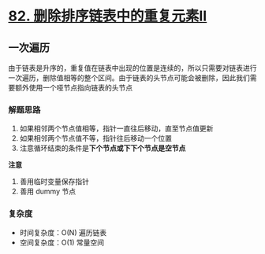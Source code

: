 # [82. 删除排序链表中的重复元素II](https://leetcode-cn.com/problems/remove-duplicates-from-sorted-list-ii/solution/shan-chu-pai-xu-lian-biao-zhong-de-zhong-oayn/)

## 一次遍历

由于链表是升序的，重复值在链表中出现的位置是连续的，所以只需要对链表进行一次遍历，删除值相等的整个区间。由于链表的头节点可能会被删除，因此我们需要额外使用一个哑节点指向链表的头节点

### 解题思路

1. 如果相邻两个节点值相等，指针一直往后移动，直至节点值更新
2. 如果相邻两个节点值不等，指针往后移动一个位置
3. 注意循环结束的条件是**下个节点或下下个节点是空节点**

**注意**

1. 善用临时变量保存指针
2. 善用 dummy 节点

### 复杂度

- 时间复杂度：O(N) 遍历链表
- 空间复杂度：O(1) 常量空间

